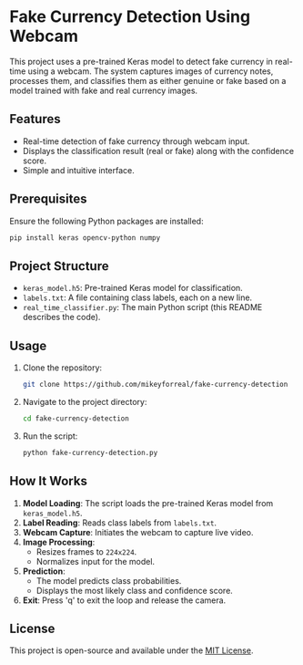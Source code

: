 # Fake Currency Detection Using Webcam 

This project uses a pre-trained Keras model to detect fake currency in real-time using a webcam. The system captures images of currency notes, processes them, and classifies them as either genuine or fake based on a model trained with fake and real currency images.

## Features

- Real-time detection of fake currency through webcam input.
- Displays the classification result (real or fake) along with the confidence score.
- Simple and intuitive interface.

## Prerequisites
Ensure the following Python packages are installed:

```bash
pip install keras opencv-python numpy
```

## Project Structure
- `keras_model.h5`: Pre-trained Keras model for classification.
- `labels.txt`: A file containing class labels, each on a new line.
- `real_time_classifier.py`: The main Python script (this README describes the code).

## Usage
1. Clone the repository:
   ```bash
   git clone https://github.com/mikeyforreal/fake-currency-detection
   ```
2. Navigate to the project directory:
   ```bash
   cd fake-currency-detection
   ```
3. Run the script:
   ```bash
   python fake-currency-detection.py
   ```

## How It Works
1. **Model Loading**: The script loads the pre-trained Keras model from `keras_model.h5`.
2. **Label Reading**: Reads class labels from `labels.txt`.
3. **Webcam Capture**: Initiates the webcam to capture live video.
4. **Image Processing**:
   - Resizes frames to `224x224`.
   - Normalizes input for the model.
5. **Prediction**:
   - The model predicts class probabilities.
   - Displays the most likely class and confidence score.
6. **Exit**: Press 'q' to exit the loop and release the camera.


## License
This project is open-source and available under the [MIT License](LICENSE).

